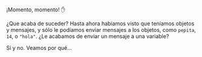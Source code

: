 ¡Momento, momento! :hand: 

¿Que acaba de suceder? Hasta ahora habíamos visto que teníamos objetos y mensajes, y sólo le podíamos enviar mensajes a los objetos, como  `pepita`, `14`, o `"hola"`. ¿Le acabamos de enviar un mensaje a una variable?

Sí y no. Veamos por qué...